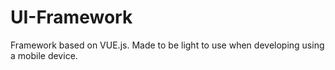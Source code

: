 # UI-Framework
Framework based on VUE.js. Made to be light to use when developing using a mobile device.
